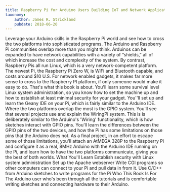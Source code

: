 ```yaml
---
title: Raspberry Pi for Arduino Users Building IoT and Network Applications and Devices
taxonomy:
	author: James R. Strickland
	pubdate: 2018-06-20
---
```

Leverage your Arduino skills in the Raspberry Pi world and see how to cross the two platforms into sophisticated programs. The Arduino and Raspberry Pi communities overlap more than you might think. Arduinos can be expanded to have network capabilities with a variety of “shields,” all of which increase the cost and complexity of the system. By contrast, Raspberry Pis all run Linux, which is a very network-competent platform. The newest Pi, the Raspberry Pi Zero W, is WiFi and Bluetooth capable, and costs around $10 U.S. For network enabled gadgets, it makes far more sense to cross to the Raspberry PI platform, if only someone would make it easy to do. That's what this book is about. You'll learn some survival level Linux system administration, so you know how to set the machine up and how to establish at least minimal security for your gadget. You''ll set up and learn the Geany IDE on your Pi, which is fairly similar to the Arduino IDE. Where the two platforms overlap the most is the GPIO system. You'll see that several projects use and explain the WiringPi system. This is is deliberately similar to the Arduino's 'Wiring' functionality, which is how sketches interact with GPIO pins. You'll learn the differences between the GPIO pins of the two devices, and how the Pi has some limitations on those pins that the Arduino does not. As a final project, in an effort to escape some of those limitations, you'll attach an AtMEGA 328P to the Raspberry Pi and configure it as a real, 8MHz Arduino with the Arduino IDE running on the Pi, and learn how to have the two platforms communicate, giving you the best of both worlds. What You'll Learn Establish security with Linux system administration Set up the Apache webserver Write CGI programs so other computers can connect to your Pi and pull data in from it. Use C/C++ from Arduino sketches to write programs for the Pi Who This Book Is For The Arduino user who's been through all the tutorials and is comfortable writing sketches and connecting hardware to their Arduino.